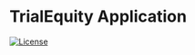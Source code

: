 # TrialEquity Application

[![License](https://img.shields.io/badge/License-Apache2-blue.svg)](https://www.apache.org/licenses/LICENSE-2.0) 
